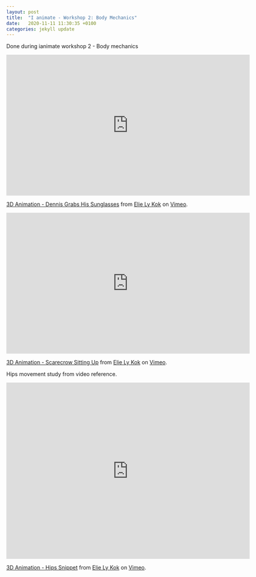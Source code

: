 ```yaml
---
layout: post
title:  "I animate - Workshop 2: Body Mechanics"
date:   2020-11-11 11:30:35 +0100
categories: jekyll update
---
```


Done during ianimate workshop 2 - Body mechanics
<iframe src="https://player.vimeo.com/video/477980907" width="640" height="370" frameborder="0" allow="autoplay; fullscreen" allowfullscreen></iframe>
<p><a href="https://vimeo.com/477980907">3D Animation - Dennis Grabs His Sunglasses</a> from <a href="https://vimeo.com/user4236670">Elie Ly Kok</a> on <a href="https://vimeo.com">Vimeo</a>.</p>

<iframe src="https://player.vimeo.com/video/477984106" width="640" height="370" frameborder="0" allow="autoplay; fullscreen" allowfullscreen></iframe>
<p><a href="https://vimeo.com/477984106">3D Animation - Scarecrow Sitting Up</a> from <a href="https://vimeo.com/user4236670">Elie Ly Kok</a> on <a href="https://vimeo.com">Vimeo</a>.</p>

Hips movement study from video reference. 
<iframe src="https://player.vimeo.com/video/477985963" width="640" height="463" frameborder="0" allow="autoplay; fullscreen" allowfullscreen></iframe>
<p><a href="https://vimeo.com/477985963">3D Animation - Hips Snippet</a> from <a href="https://vimeo.com/user4236670">Elie Ly Kok</a> on <a href="https://vimeo.com">Vimeo</a>.</p>